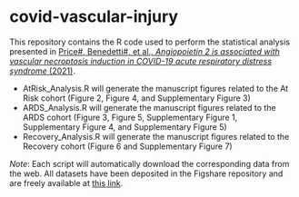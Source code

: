 # covid-vascular-injury

This repository contains the R code used to perform the statistical analysis presented in [Price#, Benedetti#, et al., _Angiopoietin 2 is associated with vascular necroptosis induction in COVID-19 acute respiratory distress syndrome_ (2021)](https://www.medrxiv.org/content/10.1101/2021.05.20.21257542v1).

  - AtRisk_Analysis.R will generate the manuscript figures related to the At Risk cohort (Figure 2, Figure 4, and Supplementary Figure 3)
  - ARDS_Analysis.R will generate the manuscript figures related to the ARDS cohort (Figure 3, Figure 5, Supplementary Figure 1, Supplementary Figure 4, and Supplementary Figure 5)
  - Recovery_Analysis.R will generate the manuscript figures related to the Recovery cohort (Figure 6 and Supplementary Figure 7)
  
*Note*: Each script will automatically download the corresponding data from the web. 
All datasets have been deposited in the Figshare repository and are freely available at [this link](https://doi.org/10.6084/m9.figshare.19341536.v1).

